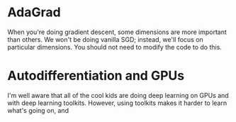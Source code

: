 
AdaGrad
==============

When you're doing gradient descent, some dimensions are more important than others.  We won't be doing vanilla SGD; instead, we'll focus on particular dimensions.  You should not need to modify the code to do this.

Autodifferentiation and GPUs
==============

I'm well aware that all of the cool kids are doing deep learning on GPUs and with deep learning toolkits.  However, using toolkits makes it harder to learn what's going on, and 
